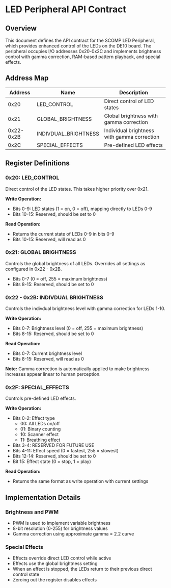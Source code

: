 # LED Peripheral API Contract

## Overview

This document defines the API contract for the SCOMP LED Peripheral, which provides enhanced control of the LEDs on the DE10 board. The peripheral occupies I/O addresses 0x20-0x2C and implements brightness control with gamma correction, RAM-based pattern playback, and special effects.

## Address Map

| Address | Name | Description |
|---------|------|-------------|
| 0x20 | LED_CONTROL | Direct control of LED states |
| 0x21 | GLOBAL_BRIGHTNESS | Global brightness with gamma correction |
| 0x22-0x2B | INDIVDUAL_BRIGHTNESS | Individual brightness with gamma correction |
| 0x2C | SPECIAL_EFFECTS | Pre-defined LED effects |

## Register Definitions

### 0x20: LED_CONTROL
Direct control of the LED states. This takes higher priority over 0x21.

**Write Operation:**
- Bits 0-9: LED states (1 = on, 0 = off), mapping directly to LEDs 0-9
- Bits 10-15: Reserved, should be set to 0

**Read Operation:**
- Returns the current state of LEDs 0-9 in bits 0-9
- Bits 10-15: Reserved, will read as 0

### 0x21: GLOBAL BRIGHTNESS
Controls the global brightness of all LEDs. Overrides all settings as configured in 0x22 - 0x2B.
- Bits 0-7 (0 = off, 255 = maximum brightness)
- Bits 8-15: Reserved, should be set to 0

### 0x22 - 0x2B: INDIVDUAL BRIGHTNESS
Controls the indivdual brightness level with gamma correction for LEDs 1-10.

**Write Operation:**
- Bits 0-7: Brightness level (0 = off, 255 = maximum brightness)
- Bits 8-15: Reserved, should be set to 0

**Read Operation:**
- Bits 0-7: Current brightness level
- Bits 8-15: Reserved, will read as 0

**Note:** Gamma correction is automatically applied to make brightness increases appear linear to human perception.

### 0x2F: SPECIAL_EFFECTS
Controls pre-defined LED effects.

**Write Operation:**
- Bits 0-2: Effect type
  - 00: All LEDs on/off
  - 01: Binary counting
  - 10: Scanner effect
  - 11: Breathing effect
- Bits 3-4: RESERVED FOR FUTURE USE
- Bits 4-11: Effect speed (0 = fastest, 255 = slowest)
- Bits 12-14: Reserved, should be set to 0
- Bit 15: Effect state (0 = stop, 1 = play)

**Read Operation:**
- Returns the same format as write operation with current settings

## Implementation Details

### Brightness and PWM
- PWM is used to implement variable brightness
- 8-bit resolution (0-255) for brightness values
- Gamma correction using approximate gamma = 2.2 curve

### Special Effects
- Effects override direct LED control while active
- Effects use the global brightness setting
- When an effect is stopped, the LEDs return to their previous direct control state
- Zeroing out the register disables effects